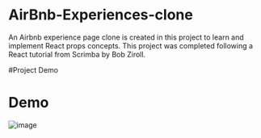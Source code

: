 # AirBnb-Experiences-clone
An Airbnb experience page clone is created in this project to learn and implement React props concepts. This project was completed following a React tutorial from Scrimba by Bob Ziroll.

#Project Demo
# Demo
![image](https://github.com/Avishekraut/AirBnb-Experiences-clone/assets/86065703/10ce58e4-04b3-4fcf-8781-37de18475b70)
